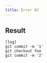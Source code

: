 ```yaml
---
title: Error 02
---
```

## Result

```gitgraph
[log]
git commit -m '1'
git checkout foo
git commit -m '2'
```
